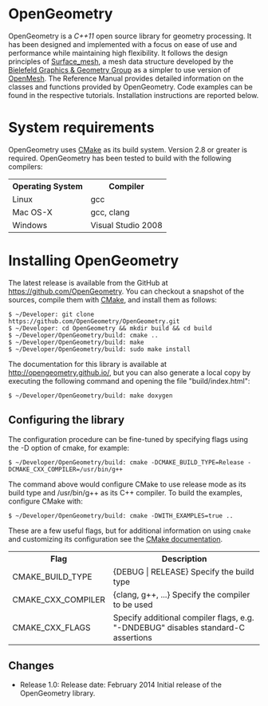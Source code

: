 # OpenGeometry
OpenGeometry is a *C++11* open source library for geometry processing. It has been designed and implemented with a focus on ease of use and performance while maintaining high flexibility. It follows the design principles of <a href="https://opensource.cit-ec.de/projects/surface_mesh">Surface_mesh</a>, a mesh data structure developed by the <a href="http://graphics.uni-bielefeld.de/">Bielefeld Graphics & Geometry Group</a> as a simpler to use version of <a href="http://www.openmesh.org/">OpenMesh</a>. The Reference Manual provides detailed information on the classes and functions provided by OpenGeometry. Code examples can be found in the respective tutorials. Installation instructions are reported below.

# System requirements
OpenGeometry uses <a href="http://www.cmake.org">CMake</a> as its build system. Version 2.8 or greater is required. OpenGeometry has been tested to build with the following compilers:

<table>
  <tr><th> Operating System </th> <th> Compiler </th></tr>
  <tr><td> Linux </td> <td> gcc </td> </tr>
  <tr><td> Mac OS-X </td> <td> gcc, clang </td> </tr>
  <tr><td> Windows </td> <td> Visual Studio 2008 </td> </tr>
</table>

# Installing OpenGeometry
The latest release is available from the GitHub at https://github.com/OpenGeometry. You can checkout a snapshot of the sources, compile them with <a href="http://www.cmake.org/">CMake</a>, and install them as follows:

	$ ~/Developer: git clone https://github.com/OpenGeometry/OpenGeometry.git
	$ ~/Developer: cd OpenGeometry && mkdir build && cd build
	$ ~/Developer/OpenGeometry/build: cmake ..
	$ ~/Developer/OpenGeometry/build: make
	$ ~/Developer/OpenGeometry/build: sudo make install

The documentation for this library is available at <a href="http://opengeometry.github.io/">http://opengeometry.github.io/</a>, but you can also generate a local copy by executing the following command and opening the file "build/index.html":

	$ ~/Developer/OpenGeometry/build: make doxygen

## Configuring the library

The configuration procedure can be fine-tuned by specifying flags using the -D option of cmake, for example:

	$ ~/Developer/OpenGeometry/build: cmake -DCMAKE_BUILD_TYPE=Release -DCMAKE_CXX_COMPILER=/usr/bin/g++

The command above would configure CMake to use release mode as its build type and /usr/bin/g++ as its C++ compiler. To build the examples, configure CMake with:

	$ ~/Developer/OpenGeometry/build: cmake -DWITH_EXAMPLES=true ..

These are a few useful flags, but for additional information on using <code>cmake</code> and
customizing its configuration see the <a href="http://cmake.org/cmake/help/documentation.html">CMake
documentation</a>.

<table>
<tr><th>Flag</th><th>Description</th></tr>
<tr>
  <td>CMAKE_BUILD_TYPE</td>
  <td>{DEBUG | RELEASE} Specify the build type</td>
</tr>
<tr>
  <td>CMAKE_CXX_COMPILER</td>
  <td>{clang, g++, ...} Specify the compiler to be used</td>
</tr>
<tr>
  <td>CMAKE_CXX_FLAGS</td>
  <td>Specify additional compiler flags, e.g. "-DNDEBUG" disables standard-C assertions</td>
</tr>
</table>

## Changes
* Release 1.0:
Release date: February 2014
Initial release of the OpenGeometry library.
